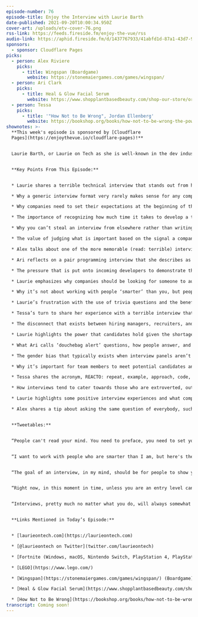 ```yaml
---
episode-number: 76
episode-title: Enjoy the Interview with Laurie Barth
date-published: 2021-09-20T10:00:34.950Z
cover-art: /uploads/etv-cover-76.png
rss-link: https://feeds.fireside.fm/enjoy-the-vue/rss
audio-link: https://aphid.fireside.fm/d/1437767933/41abfd1d-87a1-43d7-94d9-7fda3a5120e1/4d476ac1-95bb-4681-b8ab-f5521759f49c.mp3
sponsors:
  - sponsor: Cloudflare Pages
picks:
  - person: Alex Riviere
    picks:
      - title: Wingspan (Boardgame)
        website: https://stonemaiergames.com/games/wingspan/
  - person: Ari Clark
    picks:
      - title: Heal & Glow Facial Serum
        website: https://www.shopplantbasedbeauty.com/shop-our-store/organic-heal-and-glow-facial-serum
  - person: Tessa
    picks:
      - title: '"How Not to Be Wrong", Jordan Ellenberg'
        website: https://bookshop.org/books/how-not-to-be-wrong-the-power-of-mathematical-thinking/9780143127536
shownotes: >-
  **This week's episode is sponsored by [Cloudflare
  Pages](https://enjoythevue.io/cloudflare-pages)!**


  Laurie Barth, or Laurie on Tech as she is well-known in the dev industry, is a software engineer who started as a mathematician, currently working as a Senior Software Engineer at Netflix. Additionally, Laurie is a content creator and technical educator across various mediums. She is also a frequent conference speaker, speaking at events across the globe, and a technical blogger contributing to publications such as CSS Tricks, Smashing Magazine, and A List Apart, as well as an active member of the TC39 Educator's committee and a Google Developer Expert. In today’s episode, we share some of our more memorable job interview experiences, both good and bad, but mostly terrible, and we dive into how those experiences could be improved upon, starting with the company setting realistic expectations for potential candidates from the beginning. We also touch on unnecessary and unfair technical demonstrations, the value of affording candidates the option to show themselves in their best light, and the inherent biases that exist when interview panels aren’t diverse, and Laurie highlights the power that candidates actually have given the shortage of engineers making this appeal to listeners: take some of that power back! Tune in today for all this and so much more, including, of course, our weekly picks.


  **Key Points From This Episode:**


  * Laurie shares a terrible technical interview that stands out from her experience.

  * Why a generic interview format very rarely makes sense for any company.

  * Why companies need to set their expectations at the beginning of the interview.

  * The importance of recognizing how much time it takes to develop a technical interview.

  * Why you can’t steal an interview from elsewhere rather than writing one yourself.

  * The value of judging what is important based on the signal a company is looking for.

  * Alex talks about one of the more memorable (read: terrible) interviews he has been through.

  * Ari reflects on a pair programming interview that she describes as ‘interesting’.

  * The pressure that is put onto incoming developers to demonstrate their technical skills when it isn’t necessary for the role they will fill.

  * Laurie emphasizes why companies should be looking for someone to augment their team.

  * Why it’s not about working with people ‘smarter’ than you, but people you can learn from.

  * Laurie’s frustration with the use of trivia questions and the benefits of offering candidates options to present themselves in their best light.

  * Tessa’s turn to share her experience with a terrible interview that featured live UI coding.

  * The disconnect that exists between hiring managers, recruiters, and candidates.

  * Laurie highlights the power that candidates hold given the shortage of engineers and urges listeners to take that power back.

  * What Ari calls ‘douchebag alert’ questions, how people answer, and what it says about them.

  * The gender bias that typically exists when interview panels aren’t gender diverse.

  * Why it’s important for team members to meet potential candidates and vice versa.

  * Tessa shares the acronym, REACTO: repeat, example, approach, code, test, optimize.

  * How interviews tend to cater towards those who are extroverted, outgoing, and talkative.

  * Laurie highlights some positive interview experiences and what companies can do better.

  * Alex shares a tip about asking the same question of everybody, such as “what is the focus of your company?”


  **Tweetables:**


  “People can't read your mind. You need to preface, you need to set your expectations at the beginning \[of the interview].” — [@laurieontech](https://twitter.com/laurieontech) \[0:07:45]


  “I want to work with people who are smarter than I am, but here's the trip: everyone is smarter than I am. It depends what the measuring stick is and what category we're talking about.” — [@laurieontech](https://twitter.com/laurieontech) \[0:26:51]


  “The goal of an interview, in my mind, should be for people to show you what they know instead of what they don't know. If you're giving people options, you are giving them the opportunity to present themselves in their absolute \[best light].” — [@laurieontech](https://twitter.com/laurieontech) \[0:29:59]


  “Right now, in this moment in time, unless you are an entry level candidate, the candidates have all the power. There's such a shortage of engineers. I would like to see people taking that power back a little bit.” — [@laurieontech](https://twitter.com/laurieontech) \[0:38:41]


  “Interviews, pretty much no matter what you do, will always somewhat cater to people who are extroverted and outgoing and talkative. The only way I challenge that is I think people who can't communicate about their code at all are probably not great engineers.” — [@laurieontech](https://twitter.com/laurieontech) \[0:48:47]


  **Links Mentioned in Today’s Episode:**


  * [laurieontech.com](https://laurieontech.com)

  * [@laurieontech on Twitter](twitter.com/laurieontech)

  * [Fortnite (Windows, macOS, Nintendo Switch, PlayStation 4, PlayStation 5, Xbox One, Xbox Series X/S, iOS, Android)](https://www.epicgames.com/fortnite/en-US/home)

  * [LEGO](https://www.lego.com/)

  * [Wingspan](https://stonemaiergames.com/games/wingspan/) (Boardgame)

  * [Heal & Glow Facial Serum](https://www.shopplantbasedbeauty.com/shop-our-store/organic-heal-and-glow-facial-serum)

  * [How Not to Be Wrong](https://bookshop.org/books/how-not-to-be-wrong-the-power-of-mathematical-thinking/9780143127536), Jordan Ellenberg
transcript: Coming soon!
---
```

